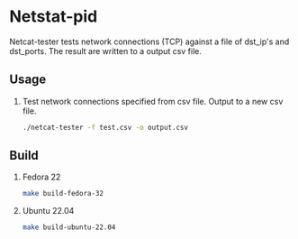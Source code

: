 # Netstat-pid 

Netcat-tester tests network connections (TCP) against a file of dst_ip's and dst_ports.
The result are written to a output csv file.
 
## Usage

1. Test network connections specified from csv file. Output to a new csv file.

    ```sh
    ./netcat-tester -f test.csv -o output.csv
    ```

## Build


1. Fedora 22

    ```sh
    make build-fedora-32
    ```

2. Ubuntu 22.04

    ```sh
    make build-ubuntu-22.04
    ```